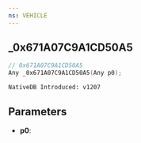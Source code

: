 ```yaml
---
ns: VEHICLE
---
```

## _0x671A07C9A1CD50A5

```c
// 0x671A07C9A1CD50A5
Any _0x671A07C9A1CD50A5(Any p0);
```

```
NativeDB Introduced: v1207
```

## Parameters
* **p0**:
